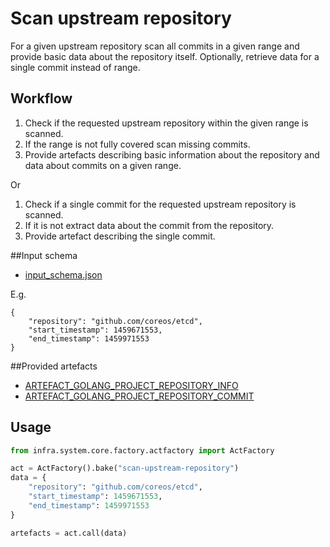 # Scan upstream repository

For a given upstream repository scan all commits in a given range
and provide basic data about the repository itself.
Optionally, retrieve data for a single commit instead of range.

## Workflow

1. Check if the requested upstream repository within the given range is scanned.
2. If the range is not fully covered scan missing commits.
3. Provide artefacts describing basic information about the repository
   and data about commits on a given range.

Or

1. Check if a single commit for the requested upstream repository is scanned.
2. If it is not extract data about the commit from the repository.
3. Provide artefact describing the single commit.

##Input schema

* [input_schema.json](https://github.com/gofed/infra/blob/master/system/acts/scanupstreamrepository/input_schema.json)

E.g.

```
{
	"repository": "github.com/coreos/etcd",
	"start_timestamp": 1459671553,
	"end_timestamp": 1459971553
}
```

##Provided artefacts

* [ARTEFACT_GOLANG_PROJECT_REPOSITORY_INFO](https://github.com/gofed/infra/blob/master/system/artefacts/schemas/golang-project-repository-info.json)
* [ARTEFACT_GOLANG_PROJECT_REPOSITORY_COMMIT](https://github.com/gofed/infra/blob/master/system/artefacts/schemas/golang-project-repository-commit.json)

## Usage

```python
from infra.system.core.factory.actfactory import ActFactory

act = ActFactory().bake("scan-upstream-repository")
data = {
	"repository": "github.com/coreos/etcd",
	"start_timestamp": 1459671553,
	"end_timestamp": 1459971553
}

artefacts = act.call(data)
```

